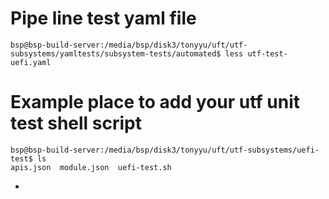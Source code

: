 
# Pipe line test yaml file
```
bsp@bsp-build-server:/media/bsp/disk3/tonyyu/uft/utf-subsystems/yamltests/subsystem-tests/automated$ less utf-test-uefi.yaml
```

# Example place to add your utf unit test shell script
```
bsp@bsp-build-server:/media/bsp/disk3/tonyyu/uft/utf-subsystems/uefi-test$ ls
apis.json  module.json  uefi-test.sh
```
  - 
